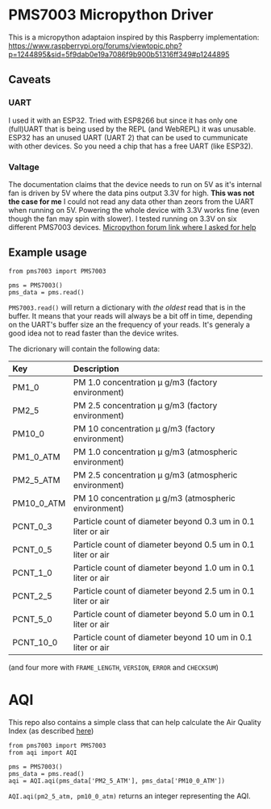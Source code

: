 # PMS7003 Micropython Driver

This is a micropython adaptaion inspired by this Raspberry implementation: https://www.raspberrypi.org/forums/viewtopic.php?p=1244895&sid=5f9dab0e19a7086f9b900b51316ff349#p1244895

## Caveats

### UART
I used it with an ESP32. Tried with ESP8266 but since it has only one (full)UART that is being used by the REPL (and WebREPL) it was unusable. ESP32 has an unused UART (UART 2) that can be used to cummunicate with other devices. So you need a chip that has a free UART (like ESP32).

### Valtage
The documentation claims that the device needs to run on 5V as it's internal fan is driven by 5V where the data pins output 3.3V for high.
**This was not the case for me** I could not read any data other than zeors from the UART when running on 5V. 
Powering the whole device with 3.3V works fine (even though the fan may spin with slower).
I tested running on 3.3V on six different PMS7003 devices.
[Micropython forum link where I asked for help](https://forum.micropython.org/viewtopic.php?t=4566)

## Example usage

    from pms7003 import PMS7003

    pms = PMS7003()
    pms_data = pms.read()

`PMS7003.read()` will return a dictionary with *the oldest* read that is in the buffer. It means that your reads will always be a bit off in time, depending on the UART's buffer size an the frequency of your reads.
It's generaly a good idea not to read faster than the device writes.

The dicrionary will contain the following data:

Key         | Description |                                               
:-----------|:------------------------------------------------------------
PM1_0       | PM 1.0 concentration μ g/m3 (factory environment)           
PM2_5       | PM 2.5 concentration μ g/m3 (factory environment)           
PM10_0      | PM 10 concentration μ g/m3 (factory environment)            
PM1_0_ATM   | PM 1.0 concentration μ g/m3 (atmospheric environment)       
PM2_5_ATM   | PM 2.5 concentration μ g/m3 (atmospheric environment)       
PM10_0_ATM  | PM 10 concentration μ g/m3 (atmospheric environment)        
PCNT_0_3    | Particle count of diameter beyond 0.3 um in 0.1 liter or air
PCNT_0_5    | Particle count of diameter beyond 0.5 um in 0.1 liter or air
PCNT_1_0    | Particle count of diameter beyond 1.0 um in 0.1 liter or air
PCNT_2_5    | Particle count of diameter beyond 2.5 um in 0.1 liter or air
PCNT_5_0    | Particle count of diameter beyond 5.0 um in 0.1 liter or air
PCNT_10_0   | Particle count of diameter beyond 10 um in 0.1 liter or air 

(and four more with `FRAME_LENGTH`, `VERSION`, `ERROR` and `CHECKSUM`)

# AQI

This repo also contains a simple class that can help calculate the Air Quality Index (as described [here](https://en.wikipedia.org/wiki/Air_quality_index#Computing_the_AQI))

    from pms7003 import PMS7003
    from aqi import AQI

    pms = PMS7003()
    pms_data = pms.read()
    aqi = AQI.aqi(pms_data['PM2_5_ATM'], pms_data['PM10_0_ATM'])

`AQI.aqi(pm2_5_atm, pm10_0_atm)` returns an integer representing the AQI.
